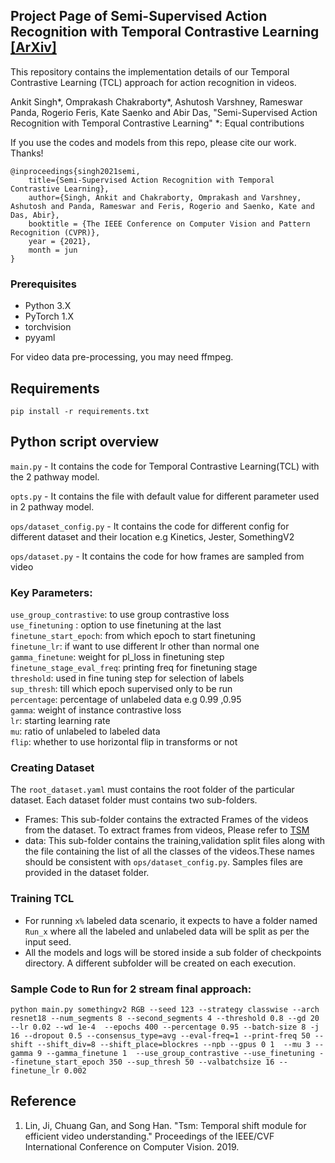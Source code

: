 ## Project Page of Semi-Supervised Action Recognition with Temporal Contrastive Learning [[ArXiv]](https://arxiv.org/pdf/2102.02751.pdf)

This repository contains the implementation details of our Temporal Contrastive Learning (TCL) approach for action recognition in videos.

Ankit Singh*, Omprakash Chakraborty*, Ashutosh Varshney, Rameswar Panda, Rogerio Feris, Kate Saenko and Abir Das, "Semi-Supervised Action Recognition with Temporal Contrastive Learning"
*: Equal contributions

If you use the codes and models from this repo, please cite our work. Thanks!

```
@inproceedings{singh2021semi,
    title={Semi-Supervised Action Recognition with Temporal Contrastive Learning},
    author={Singh, Ankit and Chakraborty, Omprakash and Varshney, Ashutosh and Panda, Rameswar and Feris, Rogerio and Saenko, Kate and Das, Abir},
    booktitle = {The IEEE Conference on Computer Vision and Pattern Recognition (CVPR)},
    year = {2021},
    month = jun
}
```

### Prerequisites
- Python 3.X
- PyTorch 1.X
- torchvision
- pyyaml

For video data pre-processing, you may need ffmpeg.


## Requirements
```
pip install -r requirements.txt
```

## Python script overview

`main.py` - It contains the code for Temporal Contrastive Learning(TCL) with the 2 pathway model.

`opts.py` - It contains the file with default value for different parameter used in 2 pathway model.

`ops/dataset_config.py` - It contains the code for different config for different dataset and their location e.g Kinetics, Jester, SomethingV2

`ops/dataset.py` - It contains the code for how frames are sampled from video

### Key Parameters:
 `use_group_contrastive`: to use group contrastive loss \
 `use_finetuning` : option to use finetuning at the last \
 `finetune_start_epoch`: from which epoch to start finetuning \
 `finetune_lr`: if want to use different lr other than normal one\
 `gamma_finetune`: weight for pl_loss in finetuning step \
 `finetune_stage_eval_freq`: printing freq for finetuning stage\
 `threshold`: used in fine tuning step for selection of labels \
 `sup_thresh`: till which epoch supervised only to be run \
 `percentage`: percentage of unlabeled data e.g 0.99 ,0.95 \
 `gamma`: weight of instance contrastive loss \
 `lr`: starting learning rate \
 `mu`: ratio of unlabeled to labeled data \
 `flip`: whether to use horizontal flip in transforms or not


### Creating Dataset
The `root_dataset.yaml` must contains the root folder of the particular dataset.
Each dataset folder must contains two sub-folders.
- Frames: This sub-folder contains the extracted Frames of the videos from the dataset. To extract frames from videos, Please refer to [TSM](https://github.com/mit-han-lab/temporal-shift-module#data-preparation)
- data: This sub-folder contains the training,validation split files along with the file containing the list of all the classes of the videos.These names should be consistent with `ops/dataset_config.py`. Samples files are provided in the dataset folder.

### Training TCL
- For running `x%` labeled data scenario, it expects to have a folder named `Run_x` where all the labeled and unlabeled data will be split as per the input seed.
- All the models and logs will be stored inside a sub folder of checkpoints directory. A different subfolder will be created on each execution.

### Sample Code to Run for 2 stream final approach:

`python main.py somethingv2 RGB --seed 123 --strategy classwise
 --arch resnet18 --num_segments 8 --second_segments 4 --threshold 0.8 --gd 20 --lr 0.02 --wd 1e-4 
 --epochs 400 --percentage 0.95 --batch-size 8 -j 16 --dropout 0.5 --consensus_type=avg --eval-freq=1 --print-freq 50
 --shift --shift_div=8 --shift_place=blockres --npb --gpus 0 1  --mu 3 --gamma 9 --gamma_finetune 1 
--use_group_contrastive --use_finetuning --finetune_start_epoch 350 --sup_thresh 50 --valbatchsize 16 --finetune_lr 0.002`

## Reference

1. Lin, Ji, Chuang Gan, and Song Han. "Tsm: Temporal shift module for efficient video understanding." Proceedings of the IEEE/CVF International Conference on Computer Vision. 2019.
